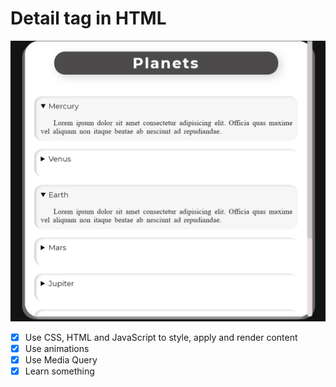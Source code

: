 # Detail tag in HTML 

![screenshot](./screenshot.png)

- [x] Use CSS, HTML and JavaScript to style, apply and render content
- [x] Use animations
- [x] Use Media Query 
- [x] Learn something